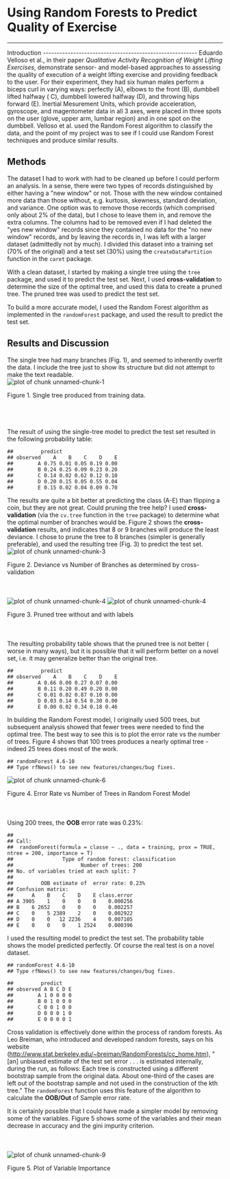 Using Random Forests to Predict Quality of Exercise
========================================================
<hr  color="darkblue">
Introduction
--------------------------------------------------------
Eduardo Velloso et al., in their paper <i>Qualitative Activity Recognition of Weight Lifting Exercises</i>, demonstrate sensor- and model-based approaches to assessing the quality of execution of a weight lifting exercise and providing feedback to the user.  For their experiment, they had six human males perform a biceps curl in varying ways: perfectly (A), elbows to the front (B), dumbbell lifted halfway ( C), dumbbell lowered halfway (D), and throwing hips forward (E).  Inertial Mesurement Units, which provide acceleration, gyroscope, and magentometer data in all 3 axes, were placed in three spots on the user (glove, upper arm, lumbar region) and in one spot on the dumbbell.  Velloso et al. used the Random Forest algorithm to classify the data, and the point of my project was to see if I could use Random Forest techniques and produce similar results. 

Methods
--------------------------------------------------------
The dataset I had to work with had to be cleaned up before I could perform an analysis.  In a sense, there were two types of records distinguished by either having a "new window" or not.  Those with the new window contained more data than those without, e.g. kurtosis, skewness, standard deviation, and variance.  One option was to remove those records (which comprised only about 2% of the data), but I chose to leave them in, and remove the extra columns.  The columns had to be removed even if I had deleted the "yes new window" records since they contained no data for the "no new window" records, and by leaving the records in, I was left with a larger dataset (admittedly not by much).  I divided this dataset into a training set (70% of the original) and a test set (30%) using the <code>createDataPartition</code> function in the <code>caret</code> package.

With a clean dataset, I started by making a single tree using the <code>tree</code> package, and used it to predict the test set.  Next, I used <b>cross-validation</b> to determine the size of the optimal tree, and used this data to create a pruned tree.  The pruned tree was used to predict the test set.  

To build a more accurate model, I used the Random Forest algorithm as implemented in the <code>randomForest</code> package, and used the result to predict the test set.  

Results and Discussion
-------------------------------------------------------
The single tree had many branches (Fig. 1), and seemed to inherently overfit the data.  I include the tree just to show its structure but did not attempt to make the text readable.  
![plot of chunk unnamed-chunk-1](figure/unnamed-chunk-1.png) 

Figure 1. Single tree produced from training data.    
<br>
<br>
<br>
<br>
The result of using the single-tree model to predict the test set resulted in the following probability table:

```
##         predict
## observed    A    B    C    D    E
##        A 0.75 0.01 0.05 0.19 0.00
##        B 0.24 0.25 0.09 0.23 0.20
##        C 0.14 0.02 0.62 0.12 0.10
##        D 0.20 0.15 0.05 0.55 0.04
##        E 0.15 0.02 0.04 0.09 0.70
```

The results are quite a bit better at predicting the class (A-E) than flipping a coin, but they are not great.  Could pruning the tree help?  I used <b>cross-validation</b> (via the <code>cv.tree</code> function in the <code>tree</code> package) to determine what the optimal number of branches would be.  Figure 2 shows the <b>cross-validation</b> results, and indicates that 8 or 9 branches will produce the least deviance.  I chose to prune the tree to 8 branches (simpler is generally preferable), and used the resulting tree (Fig. 3) to predict the test set.
![plot of chunk unnamed-chunk-3](figure/unnamed-chunk-3.png) 

Figure 2. Deviance vs Number of Branches as determined by cross-validation 
<br>
<br>
<br>
<br>
![plot of chunk unnamed-chunk-4](figure/unnamed-chunk-41.png) ![plot of chunk unnamed-chunk-4](figure/unnamed-chunk-42.png) 

Figure 3. Pruned tree without and with labels
<br>
<br>
<br>
<br>
The resulting probability table shows that the pruned tree is not better ( worse in many ways), but it is possible that it will perform better on a novel set, i.e. it may generalize better than the original tree.  

```
##         predict
## observed    A    B    C    D    E
##        A 0.66 0.00 0.27 0.07 0.00
##        B 0.11 0.20 0.49 0.20 0.00
##        C 0.01 0.02 0.87 0.10 0.00
##        D 0.03 0.14 0.54 0.30 0.00
##        E 0.00 0.02 0.34 0.18 0.46
```


In building the Random Forest model, I originally used 500 trees, but subsequent analysis showed that fewer trees were needed to find the optimal tree.  The best way to see this is to plot the error rate vs the number of trees.  Figure 4 shows that 100 trees produces a nearly optimal tree - indeed 25 trees does most of the work.  

```
## randomForest 4.6-10
## Type rfNews() to see new features/changes/bug fixes.
```

![plot of chunk unnamed-chunk-6](figure/unnamed-chunk-6.png) 

Figure 4. Error Rate vs Number of Trees in Random Forest Model
<br>
<br>
<br>
<br>
Using 200 trees, the <b>OOB</b> error rate was 0.23%:  

```
## 
## Call:
##  randomForest(formula = classe ~ ., data = training, prox = TRUE,      ntree = 200, importance = T) 
##                Type of random forest: classification
##                      Number of trees: 200
## No. of variables tried at each split: 7
## 
##         OOB estimate of  error rate: 0.23%
## Confusion matrix:
##      A    B    C    D    E class.error
## A 3905    1    0    0    0    0.000256
## B    6 2652    0    0    0    0.002257
## C    0    5 2389    2    0    0.002922
## D    0    0   12 2236    4    0.007105
## E    0    0    0    1 2524    0.000396
```


I used the resulting model to predict the test set.  The probability table shows the model predicted perfectly.  Of course the real test is on a novel dataset.  

```
## randomForest 4.6-10
## Type rfNews() to see new features/changes/bug fixes.
```

```
##         predict
## observed A B C D E
##        A 1 0 0 0 0
##        B 0 1 0 0 0
##        C 0 0 1 0 0
##        D 0 0 0 1 0
##        E 0 0 0 0 1
```


Cross validation is effectively done within the process of random forests.  As Leo Breiman, who introduced and developed random forests, says on his website (http://www.stat.berkeley.edu/~breiman/RandomForests/cc_home.htm), "[an] unbiased estimate of the test set error . . . is estimated internally, during the run, as follows: Each tree is constructed using a different bootstrap sample from the original data.  About one-third of the cases are left out of the bootstrap sample and not used in the construction of the kth tree."  The <code>randomForest</code> function uses this feature of the algorithm to calculate the <b>OOB/Out</b> of Sample error rate.  

It is certainly possible that I could have made a simpler model by removing some of the variables.  Figure 5 shows some of the variables and their mean decrease in accuracy and the gini impurity criterion.
<br>
<br>
<br>
<br>
![plot of chunk unnamed-chunk-9](figure/unnamed-chunk-9.png) 

Figure 5. Plot of Variable Importance
